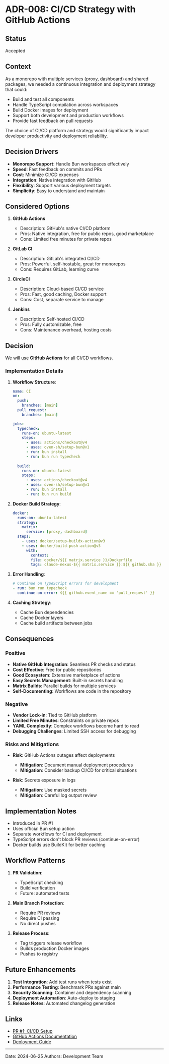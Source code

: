 # ADR-008: CI/CD Strategy with GitHub Actions

## Status

Accepted

## Context

As a monorepo with multiple services (proxy, dashboard) and shared packages, we needed a continuous integration and deployment strategy that could:

- Build and test all components
- Handle TypeScript compilation across workspaces
- Build Docker images for deployment
- Support both development and production workflows
- Provide fast feedback on pull requests

The choice of CI/CD platform and strategy would significantly impact developer productivity and deployment reliability.

## Decision Drivers

- **Monorepo Support**: Handle Bun workspaces effectively
- **Speed**: Fast feedback on commits and PRs
- **Cost**: Minimize CI/CD expenses
- **Integration**: Native integration with GitHub
- **Flexibility**: Support various deployment targets
- **Simplicity**: Easy to understand and maintain

## Considered Options

1. **GitHub Actions**
   - Description: GitHub's native CI/CD platform
   - Pros: Native integration, free for public repos, good marketplace
   - Cons: Limited free minutes for private repos

2. **GitLab CI**
   - Description: GitLab's integrated CI/CD
   - Pros: Powerful, self-hostable, great for monorepos
   - Cons: Requires GitLab, learning curve

3. **CircleCI**
   - Description: Cloud-based CI/CD service
   - Pros: Fast, good caching, Docker support
   - Cons: Cost, separate service to manage

4. **Jenkins**
   - Description: Self-hosted CI/CD
   - Pros: Fully customizable, free
   - Cons: Maintenance overhead, hosting costs

## Decision

We will use **GitHub Actions** for all CI/CD workflows.

### Implementation Details

1. **Workflow Structure**:
   ```yaml
   name: CI
   on:
     push:
       branches: [main]
     pull_request:
       branches: [main]
   
   jobs:
     typecheck:
       runs-on: ubuntu-latest
       steps:
         - uses: actions/checkout@v4
         - uses: oven-sh/setup-bun@v1
         - run: bun install
         - run: bun run typecheck
         
     build:
       runs-on: ubuntu-latest
       steps:
         - uses: actions/checkout@v4
         - uses: oven-sh/setup-bun@v1
         - run: bun install
         - run: bun run build
   ```

2. **Docker Build Strategy**:
   ```yaml
   docker:
     runs-on: ubuntu-latest
     strategy:
       matrix:
         service: [proxy, dashboard]
     steps:
       - uses: docker/setup-buildx-action@v3
       - uses: docker/build-push-action@v5
         with:
           context: .
           file: docker/${{ matrix.service }}/Dockerfile
           tags: claude-nexus-${{ matrix.service }}:${{ github.sha }}
   ```

3. **Error Handling**:
   ```yaml
   # Continue on TypeScript errors for development
   - run: bun run typecheck
     continue-on-error: ${{ github.event_name == 'pull_request' }}
   ```

4. **Caching Strategy**:
   - Cache Bun dependencies
   - Cache Docker layers
   - Cache build artifacts between jobs

## Consequences

### Positive

- **Native GitHub Integration**: Seamless PR checks and status
- **Cost Effective**: Free for public repositories
- **Good Ecosystem**: Extensive marketplace of actions
- **Easy Secrets Management**: Built-in secrets handling
- **Matrix Builds**: Parallel builds for multiple services
- **Self-Documenting**: Workflows are code in the repository

### Negative

- **Vendor Lock-in**: Tied to GitHub platform
- **Limited Free Minutes**: Constraints on private repos
- **YAML Complexity**: Complex workflows become hard to read
- **Debugging Challenges**: Limited SSH access for debugging

### Risks and Mitigations

- **Risk**: GitHub Actions outages affect deployments
  - **Mitigation**: Document manual deployment procedures
  - **Mitigation**: Consider backup CI/CD for critical situations

- **Risk**: Secrets exposure in logs
  - **Mitigation**: Use masked secrets
  - **Mitigation**: Careful log output review

## Implementation Notes

- Introduced in PR #1
- Uses official Bun setup action
- Separate workflows for CI and deployment
- TypeScript errors don't block PR reviews (continue-on-error)
- Docker builds use BuildKit for better caching

## Workflow Patterns

1. **PR Validation**:
   - TypeScript checking
   - Build verification
   - Future: automated tests

2. **Main Branch Protection**:
   - Require PR reviews
   - Require CI passing
   - No direct pushes

3. **Release Process**:
   - Tag triggers release workflow
   - Builds production Docker images
   - Pushes to registry

## Future Enhancements

1. **Test Integration**: Add test runs when tests exist
2. **Performance Testing**: Benchmark PRs against main
3. **Security Scanning**: Container and dependency scanning
4. **Deployment Automation**: Auto-deploy to staging
5. **Release Notes**: Automated changelog generation

## Links

- [PR #1: CI/CD Setup](https://github.com/your-org/claude-nexus-proxy/pull/1)
- [GitHub Actions Documentation](https://docs.github.com/actions)
- [Deployment Guide](../../03-Operations/deployment/)

---

Date: 2024-06-25
Authors: Development Team